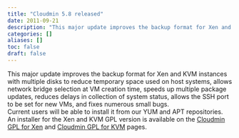 ```yaml
---
title: "Cloudmin 5.8 released"
date: 2011-09-21
description: "This major update improves the backup format for Xen and KVM instances with multiple disks to..."
categories: []
aliases: []
toc: false
draft: false
---
```

This major update improves the backup format for Xen and KVM instances with multiple disks to reduce temporary space used on host systems, allows network bridge selection at VM creation time, speeds up multiple package updates, reduces delays in collection of system status, allows the SSH port to be set for new VMs, and fixes numerous small bugs. <br />
 Current users will be able to install it from our YUM and APT repositories. An installer for the Xen and KVM GPL version is available on the [Cloudmin GPL for Xen][1] and [Cloudmin GPL for KVM][2] pages.

  [1]: cinstall-xen.html
  [2]: cinstall-kvm.html

